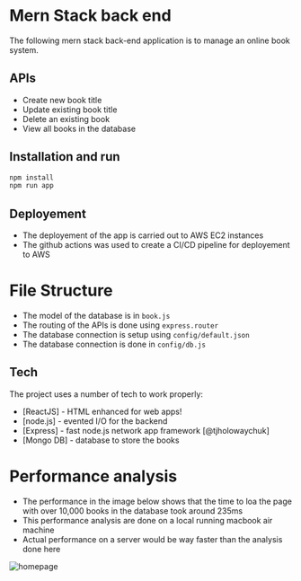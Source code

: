 # Mern Stack back end



The following mern stack back-end application is to manage an online book system. 


## APIs
- Create new book title 
- Update existing book title
- Delete an existing book
- View all books in the database

## Installation and run
```sh
npm install
npm run app
```

## Deployement
- The deployement of the app is carried out to AWS EC2 instances 
- The github actions was used to create a CI/CD pipeline for deployement to AWS

# File Structure
- The model of the database is in ``` book.js ```
- The routing of the APIs is done using ``` express.router ```
- The database connection is setup using ``` config/default.json ``` 
- The database connection is done in ``` config/db.js ```

## Tech

The project uses a number of tech to work properly:

- [ReactJS] - HTML enhanced for web apps!
- [node.js] - evented I/O for the backend
- [Express] - fast node.js network app framework [@tjholowaychuk]
- [Mongo DB] - database to store the books

# Performance analysis
- The performance in the image below shows that the time to loa the page with over 10,000 books in the database took around 235ms
- This performance analysis are done on a local running macbook air machine
- Actual performance on a server would be way faster than the analysis done here

![homepage](https://drive.google.com/uc?export=view&id=1tO4Rpqinuskk1M3WC2lRsnlGbTi1coCA)

